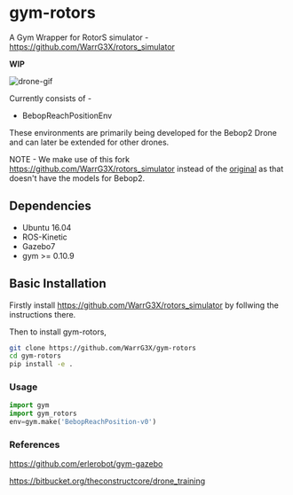 # gym-rotors
A Gym Wrapper for RotorS simulator - https://github.com/WarrG3X/rotors_simulator

**WIP**


![drone-gif](https://github.com/WarrG3X/gym-rotors/blob/master/misc/video.gif)

Currently consists of -
 - BebopReachPositionEnv

These environments are primarily being developed for the Bebop2 Drone and can later be extended for other drones.

NOTE - We make use of this fork https://github.com/WarrG3X/rotors_simulator instead of the [original](https://github.com/ethz-asl/rotors_simulator) as that doesn't have the models for Bebop2.


## Dependencies
  - Ubuntu 16.04
  - ROS-Kinetic
  - Gazebo7
  - gym >= 0.10.9


## Basic Installation
Firstly install https://github.com/WarrG3X/rotors_simulator by follwing the instructions there.

Then to install gym-rotors,
```bash
git clone https://github.com/WarrG3X/gym-rotors
cd gym-rotors
pip install -e .
```
### Usage
```python
import gym
import gym_rotors
env=gym.make('BebopReachPosition-v0')
```

### References
https://github.com/erlerobot/gym-gazebo

https://bitbucket.org/theconstructcore/drone_training

